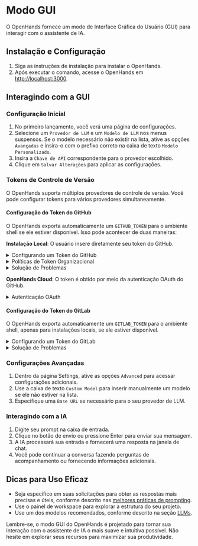 # Modo GUI

O OpenHands fornece um modo de Interface Gráfica do Usuário (GUI) para interagir com o assistente de IA.

## Instalação e Configuração

1. Siga as instruções de instalação para instalar o OpenHands.
2. Após executar o comando, acesse o OpenHands em [http://localhost:3000](http://localhost:3000).

## Interagindo com a GUI

### Configuração Inicial

1. No primeiro lançamento, você verá uma página de configurações.
2. Selecione um `Provedor de LLM` e um `Modelo de LLM` nos menus suspensos. Se o modelo necessário não existir na lista,
   ative as opções `Avançadas` e insira-o com o prefixo correto na caixa de texto `Modelo Personalizado`.
3. Insira a `Chave de API` correspondente para o provedor escolhido.
4. Clique em `Salvar Alterações` para aplicar as configurações.

### Tokens de Controle de Versão

O OpenHands suporta múltiplos provedores de controle de versão. Você pode configurar tokens para vários provedores simultaneamente.

#### Configuração do Token do GitHub

O OpenHands exporta automaticamente um `GITHUB_TOKEN` para o ambiente shell se ele estiver disponível. Isso pode acontecer de duas maneiras:

**Instalação Local**: O usuário insere diretamente seu token do GitHub.
<details>
  <summary>Configurando um Token do GitHub</summary>

  1. **Gere um Personal Access Token (PAT)**:
   - No GitHub, vá para Settings > Developer Settings > Personal Access Tokens > Tokens (classic).
   - **New token (classic)**
     - Escopos necessários:
     - `repo` (Controle total de repositórios privados)
   - **Fine-Grained Tokens**
     - All Repositories (Você pode selecionar repositórios específicos, mas isso afetará o que retorna na pesquisa de repositórios)
     - Minimal Permissions (Selecione **Meta Data = Read-only** para pesquisa, **Pull Requests = Read and Write**, **Content = Read and Write** para criação de branches)
  2. **Insira o Token no OpenHands**:
   - Clique no botão Settings (ícone de engrenagem).
   - Navegue até a seção `Git Provider Settings`.
   - Cole seu token no campo `GitHub Token`.
   - Clique em `Save Changes` para aplicar as alterações.
</details>

<details>
  <summary>Políticas de Token Organizacional</summary>

  Se você estiver trabalhando com repositórios organizacionais, configurações adicionais podem ser necessárias:

  1. **Verifique os Requisitos da Organização**:
   - Os administradores da organização podem impor políticas específicas de token.
   - Algumas organizações exigem que os tokens sejam criados com SSO habilitado.
   - Revise as [configurações de política de token](https://docs.github.com/en/organizations/managing-programmatic-access-to-your-organization/setting-a-personal-access-token-policy-for-your-organization) da sua organização.
  2. **Verifique o Acesso à Organização**:
   - Vá para as configurações do seu token no GitHub.
   - Procure a organização em `Organization access`.
   - Se necessário, clique em `Enable SSO` ao lado da sua organização.
   - Conclua o processo de autorização SSO.
</details>

<details>
  <summary>Solução de Problemas</summary>

  Problemas comuns e soluções:

  - **Token Não Reconhecido**:
     - Certifique-se de que o token esteja salvo corretamente nas configurações.
     - Verifique se o token não expirou.
     - Verifique se o token possui os escopos necessários.
     - Tente regenerar o token.

  - **Acesso à Organização Negado**:
     - Verifique se o SSO é necessário, mas não está habilitado.
     - Verifique a associação à organização.
     - Entre em contato com o administrador da organização se as políticas de token estiverem bloqueando o acesso.

  - **Verificando se o Token Funciona**:
     - O aplicativo mostrará uma marca de seleção verde se o token for válido.
     - Tente acessar um repositório para confirmar as permissões.
     - Verifique o console do navegador em busca de mensagens de erro.
</details>

**OpenHands Cloud**: O token é obtido por meio da autenticação OAuth do GitHub.

<details>
  <summary>Autenticação OAuth</summary>

  Ao usar o OpenHands Cloud, o fluxo OAuth do GitHub solicita as seguintes permissões:
   - Acesso ao repositório (leitura/escrita)
   - Gerenciamento de fluxo de trabalho
   - Acesso de leitura à organização

  Para autenticar o OpenHands:
   - Clique em `Sign in with GitHub` quando solicitado.
   - Revise as permissões solicitadas.
   - Autorize o OpenHands a acessar sua conta do GitHub.
   - Se estiver usando uma organização, autorize o acesso à organização se solicitado.
</details>

#### Configuração do Token do GitLab

O OpenHands exporta automaticamente um `GITLAB_TOKEN` para o ambiente shell, apenas para instalações locais, se ele estiver disponível.

<details>
  <summary>Configurando um Token do GitLab</summary>

  1. **Gere um Personal Access Token (PAT)**:
   - No GitLab, vá para User Settings > Access Tokens.
   - Crie um novo token com os seguintes escopos:
     - `api` (Acesso à API)
     - `read_user` (Leitura de informações do usuário)
     - `read_repository` (Leitura do repositório)
     - `write_repository` (Escrita no repositório)
   - Defina uma data de expiração ou deixe em branco para um token sem expiração.
  2. **Insira o Token no OpenHands**:
   - Clique no botão Settings (ícone de engrenagem).
   - Navegue até a seção `Git Provider Settings`.
   - Cole seu token no campo `GitLab Token`.
   - Se estiver usando GitLab auto-hospedado, insira a URL da sua instância GitLab.
   - Clique em `Save Changes` para aplicar as alterações.
</details>

<details>
  <summary>Solução de Problemas</summary>

  Problemas comuns e soluções:

  - **Token Não Reconhecido**:
     - Certifique-se de que o token esteja salvo corretamente nas configurações.
     - Verifique se o token não expirou.
     - Verifique se o token possui os escopos necessários.
     - Para instâncias auto-hospedadas, verifique a URL correta da instância.

  - **Acesso Negado**:
     - Verifique as permissões de acesso ao projeto.
     - Verifique se o token possui os escopos necessários.
     - Para repositórios de grupo/organização, certifique-se de ter o acesso adequado.
</details>

### Configurações Avançadas

1. Dentro da página Settings, ative as opções `Advanced` para acessar configurações adicionais.
2. Use a caixa de texto `Custom Model` para inserir manualmente um modelo se ele não estiver na lista.
3. Especifique uma `Base URL` se necessário para o seu provedor de LLM.

### Interagindo com a IA

1. Digite seu prompt na caixa de entrada.
2. Clique no botão de envio ou pressione Enter para enviar sua mensagem.
3. A IA processará sua entrada e fornecerá uma resposta na janela de chat.
4. Você pode continuar a conversa fazendo perguntas de acompanhamento ou fornecendo informações adicionais.

## Dicas para Uso Eficaz

- Seja específico em suas solicitações para obter as respostas mais precisas e úteis, conforme descrito nas [melhores práticas de prompting](../prompting/prompting-best-practices).
- Use o painel de workspace para explorar a estrutura do seu projeto.
- Use um dos modelos recomendados, conforme descrito na seção [LLMs](usage/llms/llms.md).

Lembre-se, o modo GUI do OpenHands é projetado para tornar sua interação com o assistente de IA o mais suave e intuitiva
possível. Não hesite em explorar seus recursos para maximizar sua produtividade.
